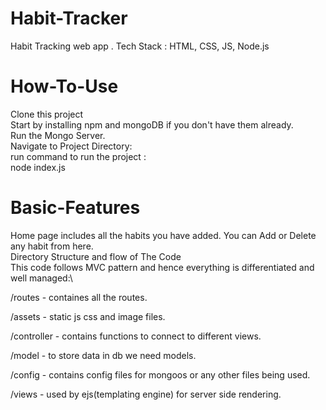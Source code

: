 # Habit-Tracker
Habit Tracking web app . Tech Stack : HTML, CSS, JS, Node.js
# How-To-Use
Clone this project\
Start by installing npm and mongoDB if you don't have them already.\
Run the Mongo Server.\
Navigate to Project Directory:\
run command to run the project :\
node index.js
# Basic-Features
Home page includes all the habits you have added. You can Add or Delete any habit from here.\
Directory Structure and flow of The Code\
This code follows MVC pattern and hence everything is differentiated and well managed:\

/routes - containes all the routes.

/assets - static js css and image files.

/controller - contains functions to connect to different views.

/model - to store data in db we need models.

/config - contains config files for mongoos or any other files being used.

/views - used by ejs(templating engine) for server side rendering.
